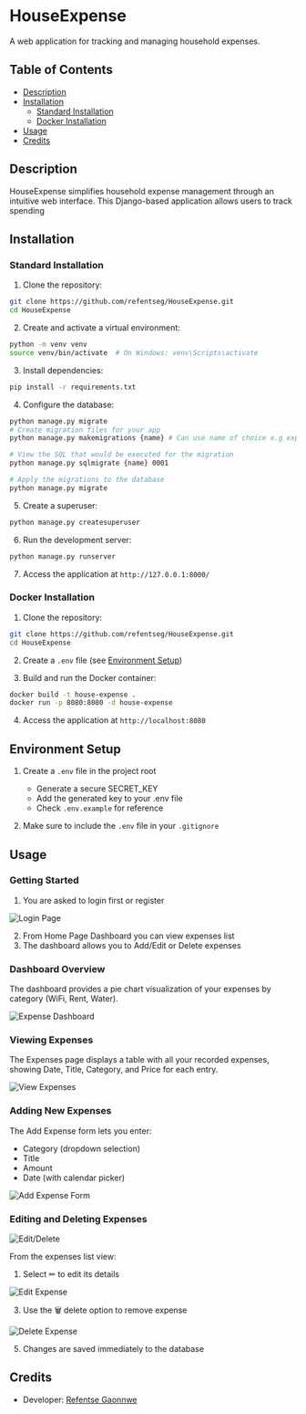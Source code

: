 # HouseExpense

A web application for tracking and managing household expenses.

## Table of Contents
- [Description](#description)
- [Installation](#installation)
    - [Standard Installation](#standard-installation)
    - [Docker Installation](#docker-installation)
- [Usage](#usage)
- [Credits](#credits)

## Description
HouseExpense simplifies household expense management through an intuitive web interface. This Django-based application allows users to track spending

## Installation

### Standard Installation

1. Clone the repository:
```bash
git clone https://github.com/refentseg/HouseExpense.git
cd HouseExpense
```

2. Create and activate a virtual environment:
```bash
python -m venv venv
source venv/bin/activate  # On Windows: venv\Scripts\activate
```

3. Install dependencies:
```bash
pip install -r requirements.txt
```

4. Configure the database:
```bash
python manage.py migrate
# Create migration files for your app
python manage.py makemigrations {name} # Can use name of choice e.g expense

# View the SQL that would be executed for the migration
python manage.py sqlmigrate {name} 0001

# Apply the migrations to the database
python manage.py migrate
```

5. Create a superuser:
```bash
python manage.py createsuperuser
```

6. Run the development server:
```bash
python manage.py runserver
```

7. Access the application at `http://127.0.0.1:8000/`

### Docker Installation

1. Clone the repository:
```bash
git clone https://github.com/refentseg/HouseExpense.git
cd HouseExpense
```

2. Create a `.env` file (see [Environment Setup](#environment-setup))

3. Build and run the Docker container:
```bash
docker build -t house-expense .
docker run -p 8080:8080 -d house-expense
```

4. Access the application at `http://localhost:8080`

## Environment Setup

1. Create a `.env` file in the project root
   - Generate a secure SECRET_KEY
   - Add the generated key to your .env file
   - Check `.env.example` for reference

2. Make sure to include the `.env` file in your `.gitignore`

## Usage
### Getting Started
1. You are asked to login first or register

![Login Page](https://github.com/user-attachments/assets/0a5f3cee-6dbc-450f-a2ff-0b7e4be320ee)

2. From Home Page Dashboard you can view expenses list
3. The dashboard allows you to Add/Edit or Delete expenses

### Dashboard Overview
The dashboard provides a pie chart visualization of your expenses by category (WiFi, Rent, Water).

![Expense Dashboard](https://github.com/user-attachments/assets/2921faf9-69e4-43bc-9f83-a090ab54dbb9)

### Viewing Expenses
The Expenses page displays a table with all your recorded expenses, showing Date, Title, Category, and Price for each entry.

![View Expenses](https://github.com/user-attachments/assets/d0c4f993-52c5-48fa-be77-70903bc117a9)

### Adding New Expenses
The Add Expense form lets you enter:
- Category (dropdown selection)
- Title
- Amount
- Date (with calendar picker)

![Add Expense Form](https://github.com/user-attachments/assets/2fa3bada-d676-4330-ab2b-729e742013c6)

### Editing and Deleting Expenses
![Edit/Delete](https://github.com/user-attachments/assets/480a960c-33b1-45df-9cc9-58eadc0fd8c8)

From the expenses list view:
1. Select &#x270F; to edit its details

![Edit Expense](https://github.com/user-attachments/assets/891af2ee-5da4-4c3f-ae87-502d7c6cd5b0)

3. Use the &#x1F5D1; delete option to remove expense

![Delete Expense](https://github.com/user-attachments/assets/b872d107-44c7-4ce5-bc4a-31862d414519)

5. Changes are saved immediately to the database


## Credits
- Developer: [Refentse Gaonnwe](https://github.com/refentseg)

